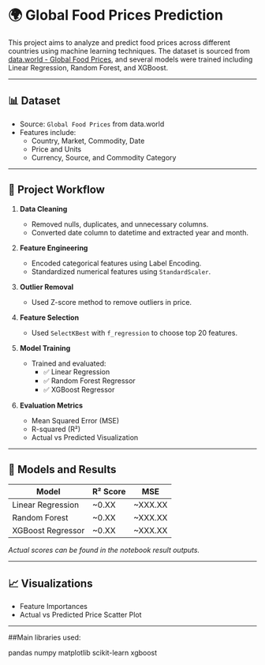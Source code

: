 # 🌍 Global Food Prices Prediction

This project aims to analyze and predict food prices across different countries using machine learning techniques. The dataset is sourced from [data.world - Global Food Prices](https://data.world/), and several models were trained including Linear Regression, Random Forest, and XGBoost.

---

## 📊 Dataset

- Source: `Global Food Prices` from data.world
- Features include:
  - Country, Market, Commodity, Date
  - Price and Units
  - Currency, Source, and Commodity Category

---

## 📌 Project Workflow

1. **Data Cleaning**  
   - Removed nulls, duplicates, and unnecessary columns.
   - Converted date column to datetime and extracted year and month.

2. **Feature Engineering**  
   - Encoded categorical features using Label Encoding.
   - Standardized numerical features using `StandardScaler`.

3. **Outlier Removal**  
   - Used Z-score method to remove outliers in price.

4. **Feature Selection**  
   - Used `SelectKBest` with `f_regression` to choose top 20 features.

5. **Model Training**
   - Trained and evaluated:
     - ✅ Linear Regression  
     - ✅ Random Forest Regressor  
     - ✅ XGBoost Regressor  

6. **Evaluation Metrics**
   - Mean Squared Error (MSE)
   - R-squared (R²)
   - Actual vs Predicted Visualization

---

## 🤖 Models and Results

| Model                 | R² Score | MSE       |
|----------------------|----------|-----------|
| Linear Regression     | ~0.XX    | ~XXX.XX   |
| Random Forest         | ~0.XX    | ~XXX.XX   |
| XGBoost Regressor     | ~0.XX    | ~XXX.XX   |

_Actual scores can be found in the notebook result outputs._

---

## 📈 Visualizations

- Feature Importances
- Actual vs Predicted Price Scatter Plot

---

##Main libraries used:

  pandas
  numpy
  matplotlib
  scikit-learn
  xgboost
